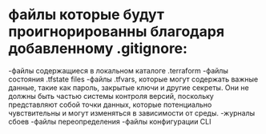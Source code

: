 # файлы которые будут проигнорированны благодаря добавленному .gitignore:
-файлы содержащиеся в локальном каталоге .terraform
-файлы состояния .tfstate files
-файлы .tfvars, которые могут содержать важные данные, такие как пароль, закрытые ключи и другие секреты. Они не должны быть частью системы контроля версий, поскольку представляют собой точки данных, которые потенциально чувствительны и могут изменяться в зависимости от среды.
-журналы сбоев
-файлы переопределения
-файлы конфигурации CLI
